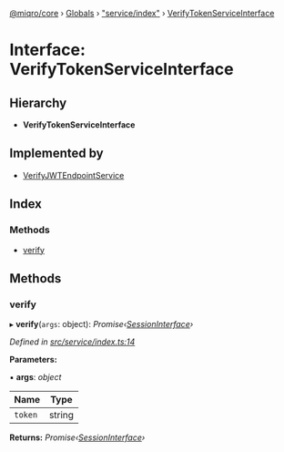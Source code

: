 [@miqro/core](../README.md) › [Globals](../globals.md) › ["service/index"](../modules/_service_index_.md) › [VerifyTokenServiceInterface](_service_index_.verifytokenserviceinterface.md)

# Interface: VerifyTokenServiceInterface

## Hierarchy

* **VerifyTokenServiceInterface**

## Implemented by

* [VerifyJWTEndpointService](../classes/_service_index_.verifyjwtendpointservice.md)

## Index

### Methods

* [verify](_service_index_.verifytokenserviceinterface.md#verify)

## Methods

###  verify

▸ **verify**(`args`: object): *Promise‹[SessionInterface](_service_common_.sessioninterface.md)›*

*Defined in [src/service/index.ts:14](https://github.com/claukers/miqro-core/blob/543c996/src/service/index.ts#L14)*

**Parameters:**

▪ **args**: *object*

Name | Type |
------ | ------ |
`token` | string |

**Returns:** *Promise‹[SessionInterface](_service_common_.sessioninterface.md)›*
